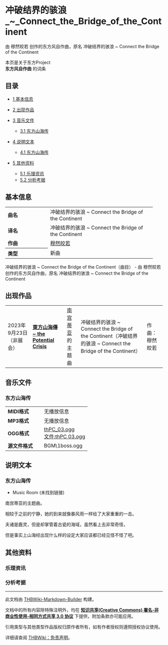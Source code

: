 # 冲破结界的骇浪_~_Connect_the_Bridge_of_the_Continent

<!-- source html: G:\repos\THBWiki-Markdown-Builder\THBWikiMarkdown\Temp\main\6\6b\ns0%3A%E5%86%B2%E7%A0%B4%E7%BB%93%E7%95%8C%E7%9A%84%E9%AA%87%E6%B5%AA_%7E_Connect_the_Bridge_of_the_Continent.html -->

由 穆然皎若 创作的东方风自作曲，原名 冲破结界的骇浪 ~ Connect the Bridge of the Continent

本页是关于东方Project  
 **东方风自作曲** 的词条
## 目录

- [1 基本信息](#基本信息)
- [2 出现作品](#出现作品)
- [3 音乐文件](#音乐文件)

  - [3.1 东方山海传](#东方山海传)



- [4 说明文本](#说明文本)

  - [4.1 东方山海传](#东方山海传_2)



- [5 其他资料](#其他资料)

  - [5.1 乐理资讯](#乐理资讯)
  - [5.2 分析考据](#分析考据)







## 基本信息

<table><tbody><tr><td style="width:120px"><b>曲名</b></td><td style="width:320px">冲破结界的骇浪 ~ Connect the Bridge of the Continent</td></tr><tr><td><b>译名</b></td><td>冲破结界的骇浪 ~ Connect the Bridge of the Continent</td></tr><tr><td><b>作曲</b></td><td><a href="/index.php?title=%E7%A9%86%E7%84%B6%E7%9A%8E%E8%8B%A5&amp;action=edit&amp;redlink=1" class="new" title="穆然皎若（页面不存在）">穆然皎若</a></td></tr><tr><th style="text-align: left;"><b>类型</b></th><td>新曲</td></tr></tbody></table>

冲破结界的骇浪 ~ Connect the Bridge of the Continent（曲目） - 由 穆然皎若 创作的东方风自作曲，原名 冲破结界的骇浪 ~ Connect the Bridge of the Continent
## 出现作品

<table>

<tbody><tr><td>2023年9月23日（非展会）</td><td><b><a href="./東方山海傳_~_the_Potential_Crisis.md" title="東方山海傳 ~ the Potential Crisis">東方山海傳 ~ the Potential Crisis</a></b></td><td><a href="./南宫蒂亚.md" title="南宫蒂亚">南宫蒂亚</a>的主题曲</td><td style="padding-left:5px;">冲破结界的骇浪 ~ Connect the Bridge of the Continent（冲破结界的骇浪 ~ Connect the Bridge of the Continent）</td><td style="padding-left:10px;">作曲：穆然皎若</td></tr>
</tbody></table>


## 音乐文件
### 东方山海传

<table><tbody><tr class="mw-empty-elt"></tr><tr><td width="100"><b>MIDI格式</b></td><td>无播放信息</td></tr><tr><td><b>MP3格式</b></td><td>无播放信息</td></tr><tr><td><b>OGG格式</b></td><td><a href="/index.php?title=%E6%96%87%E4%BB%B6:thPC_03.ogg&amp;action=edit&amp;redlink=1" class="new" title="文件:thPC 03.ogg（页面不存在）">thPC_03.ogg</a><br><a href="/index.php?title=%E6%96%87%E4%BB%B6:thPC_03.ogg&amp;action=edit&amp;redlink=1" class="new" title="文件:thPC 03.ogg（页面不存在）">文件:thPC 03.ogg</a></td></tr><tr><td><b>源文件格式</b></td><td>BGM\1boss.ogg</td></tr></tbody></table>


## 说明文本
### 东方山海传
- Music Room (未找到链接)

  
南宫蒂亚的主题曲。
  
  
相较于之前的宁静，她的到来就像暴风雨一样给了大家重重的一击。
  
  
夫诸是鹿灵，但是却掌管着古瓷的海域，虽然看上去非常奇怪，
  
  
但是事实上山海经出现什么样的设定大家应该都已经见怪不怪了吧。
  

## 其他资料
### 乐理资讯
### 分析考据




---

此文档由 [THBWiki-Markdown-Builder](https://github.com/Delsin-Yu/THBWiki-Markdown-Builder) 构建。

文档中的所有内容除特殊注明外，均在 [**知识共享(Creative Commons) 署名-非商业性使用-相同方式共享 3.0 协议**](https://creativecommons.org/licenses/by-sa/3.0/deed.zh-hans) 下提供，附加条款亦可能应用。

引用类型与其他类型作品版权归原作者所有，如有作者授权则遵照授权协议使用。

详细请查阅 [THBWiki：免责声明](https://thbwiki.cc/THBWiki:%E5%85%8D%E8%B4%A3%E5%A3%B0%E6%98%8E)。

